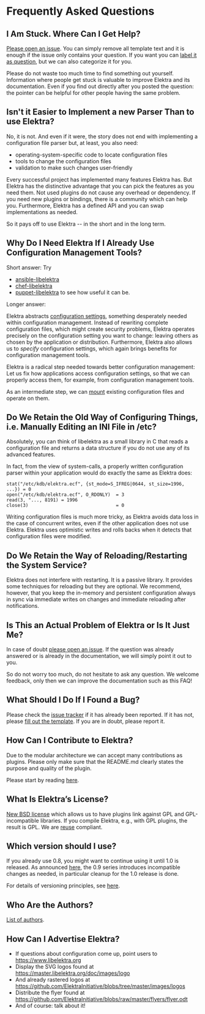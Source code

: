 # Frequently Asked Questions

## I Am Stuck. Where Can I Get Help?

[Please open an issue](https://git.libelektra.org/issues).
You can simply remove all template text and it is enough if the issue only contains your question.
If you want you can [label it as question](https://git.libelektra.org/issues/labels/question), but we
can also categorize it for you.

Please do not waste too much time to find something out yourself. Information where people get
stuck is valuable to improve Elektra and its documentation. Even if you find out directly after
you posted the question: the pointer can be helpful for other people having the same problem.

## Isn't it Easier to Implement a new Parser Than to use Elektra?

No, it is not. And even if it were, the story does not end with implementing
a configuration file parser but, at least, you also need:

- operating-system-specific code to locate configuration files
- tools to change the configuration files
- validation to make such changes user-friendly

Every successful project has implemented many features Elektra has.
But Elektra has the distinctive advantage that you can pick the features
as you need them. Not used plugins do not cause any overhead or dependency.
If you need new plugins or bindings, there is a community which can help you.
Furthermore, Elektra has a defined API and you can swap implementations as needed.

So it pays off to use Elektra -- in the short and in the long term.

## Why Do I Need Elektra If I Already Use Configuration Management Tools?

Short answer: Try
- [ansible-libelektra](https://galaxy.ansible.com/elektra_initiative/libelektra)
- [chef-libelektra](https://supermarket.chef.io/cookbooks/kdb)
- [puppet-libelektra](https://puppet.libelektra.org)
to see how useful it can be.

Longer answer:

Elektra abstracts [configuration settings](elektra-glossary.md), something
desperately needed within configuration management. Instead of rewriting
complete configuration files, which might create security problems,
Elektra operates precisely on the configuration setting you want to
change: leaving others as chosen by the application or distribution.
Furthermore, Elektra also allows us to _specify_ configuration settings,
which again brings benefits for configuration management tools.

Elektra is a radical step needed towards better configuration management:
Let us fix how applications access configuration settings, so that we
can properly access them, for example, from configuration management tools.

As an intermediate step, we can [mount](elektra-mounting.md)
existing configuration files and operate on them.

## Do We Retain the Old Way of Configuring Things, i.e. Manually Editing an INI File in /etc?

Absolutely, you can think of libelektra as a small library in C that
reads a configuration file and returns a data structure if you do not
use any of its advanced features.

In fact, from the view of system-calls, a properly written configuration
parser within your application would do exactly the same as Elektra does:

```
stat("/etc/kdb/elektra.ecf", {st_mode=S_IFREG|0644, st_size=1996, ...}) = 0
open("/etc/kdb/elektra.ecf", O_RDONLY)  = 3
read(3, "..., 8191) = 1996
close(3)                                = 0
```

Writing configuration files is much more tricky, as Elektra avoids
data loss in the case of concurrent writes, even if the other
application does not use Elektra. Elektra uses optimistic writes
and rolls backs when it detects that configuration files were
modified.

## Do We Retain the Way of Reloading/Restarting the System Service?

Elektra does not interfere with restarting. It is a passive library.
It provides some techniques for reloading but they are optional. We
recommend, however, that you keep the in-memory and persistent
configuration always in sync via immediate writes on changes and
immediate reloading after notifications.

## Is This an Actual Problem of Elektra or Is It Just Me?

In case of doubt [please open an issue](https://git.libelektra.org/issues).
If the question was already answered or is already in the documentation, we will
simply point it out to you.

So do not worry too much, do not hesitate to ask any question. We welcome
feedback, only then we can improve the documentation such as this FAQ!

## What Should I Do If I Found a Bug?

Please check the [issue tracker](https://git.libelektra.org/issues) if it has already been reported.
If it has not, please [fill out the template](https://git.libelektra.org/issues/new).
If you are in doubt, please report it.

## How Can I Contribute to Elektra?

Due to the modular architecture we can accept many contributions as plugins.
Please only make sure that the README.md clearly states the purpose and quality
of the plugin.

Please start by reading [here](/.github/CONTRIBUTING.md).

## What Is Elektra’s License?

[New BSD license](/LICENSE.md) which allows us to have plugins link against GPL
and GPL-incompatible libraries. If you compile Elektra, e.g., with GPL plugins, the
result is GPL. We are [reuse](reuse.software/) compliant.

## Which version should I use?

If you already use 0.8, you might want to continue using it until 1.0 is released.
As announced [here](/doc/news/2019-08-06_0.9.0.md), the 0.9 series introduces incompatible
changes as needed, in particular cleanup for the 1.0 release is done.

For details of versioning principles, see [here](/doc/VERSION.md).

## Who Are the Authors?

[List of authors](/doc/AUTHORS.md).

## How Can I Advertise Elektra?

- If questions about configuration come up, point users to https://www.libelektra.org
- Display the SVG logos found at https://master.libelektra.org/doc/images/logo
- And already rastered logos at https://github.com/ElektraInitiative/blobs/tree/master/images/logos
- Distribute the flyer found at https://github.com/ElektraInitiative/blobs/raw/master/flyers/flyer.odt
- And of course: talk about it!
